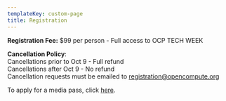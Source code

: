 ```yaml
---
templateKey: custom-page
title: Registration
---
```

**Registration Fee:** $99 per person - Full access to OCP TECH WEEK

**Cancellation Policy**:\
Cancellations prior to Oct 9 - Full refund\
Cancellations after Oct 9 - No refund\
Cancellation requests must be emailed to [registration@opencompute.org](mailto:registration@opencompute.org)

To apply for a media pass, click [here](https://docs.google.com/forms/d/e/1FAIpQLSfsDVYfSGmYX7RFATkaowYht-NcazHWPtDAtfHGjwDuGYtfMw/viewform "Apply for a media pass here").